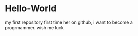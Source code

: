 # Hello-World
my first repository
first time her on github, i want to become a progrmammer. wish me luck
